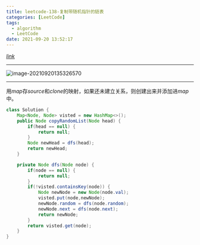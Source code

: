 ```yaml
---
title: leetcode-138-复制带随机指针的链表
categories: [LeetCode]
tags:
  - algorithm
  - LeetCode
date: 2021-09-20 13:52:17
---
```


[$link$](https://leetcode-cn.com/problems/copy-list-with-random-pointer/)

<hr/>

![image-20210920135326570](https://gitee.com/cao_ziqiang/img/raw/master/20210920135326.png)

<hr/>

用$map$存$source$和$clone$的映射，如果还未建立关系，则创建出来并添加进$map$中。

```java
class Solution {
    Map<Node, Node> visted = new HashMap<>();
    public Node copyRandomList(Node head) {
        if(head == null) {
            return null;
        }
        Node newHead = dfs(head);
        return newHead;
    }

    private Node dfs(Node node) {
        if(node == null) {
            return null;
        }
        if(!visted.containsKey(node)) {
            Node newNode = new Node(node.val);
            visted.put(node,newNode);
            newNode.random = dfs(node.random);
            newNode.next = dfs(node.next);
            return newNode;
        }
        return visted.get(node);
    }
}
```

